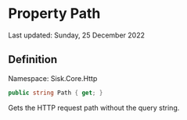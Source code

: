 # Property Path
Last updated: Sunday, 25 December 2022

## Definition
Namespace: Sisk.Core.Http

```csharp
public string Path { get; }
```

Gets the HTTP request path without the query string.

